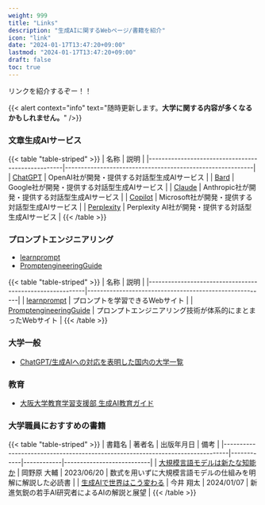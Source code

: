 ```yaml
---
weight: 999
title: "Links"
description: "生成AIに関するWebページ/書籍を紹介"
icon: "link"
date: "2024-01-17T13:47:20+09:00"
lastmod: "2024-01-17T13:47:20+09:00"
draft: false
toc: true
---
```



リンクを紹介するぞー！！

{{< alert context="info" text="随時更新します。<strong>大学に関する内容が多くなるかもしれません。</strong>" />}}

### 文章生成AIサービス

{{< table "table-striped" >}}
| 名称                                              | 説明                                                      |
|---------------------------------------------------|-----------------------------------------------------------|
| [ChatGPT](https://chat.openai.com/)               | OpenAI社が開発・提供する対話型生成AIサービス              |
| [Bard](https://bard.google.com/chat)              | Google社が開発・提供する対話型生成AIサービス              |
| [Claude](https://claude.ai/)                      | Anthropic社が開発・提供する対話型生成AIサービス           |
| [Copilot](https://copilot.microsoft.com/)         | Microsoft社が開発・提供する対話型生成AIサービス          |
| [Perplexity](https://www.perplexity.ai/)          | Perplexity AI社が開発・提供する対話型生成AIサービス      |
{{< /table >}}



### プロンプトエンジニアリング
-  [learnprompt](https://www.learnprompt.org/)
- [PromptengineeringGuide](https://www.promptingguide.ai/)

{{< table "table-striped" >}}
| 名称                                             | 説明                                                   |
|----------------------------------------------------------|--------------------------------------------------------|
| [learnprompt](https://www.learnprompt.org/)              | プロンプトを学習できるWebサイト                         |
| [PromptengineeringGuide](https://www.promptingguide.ai/) | プロンプトエンジニアリング技術が体系的にまとまったWebサイト |
{{< /table >}}




### 大学一般
- [ChatGPT/生成AIへの対応を表明した国内の大学一覧](https://note.com/pogohopper8/n/n3126b312f209)


### 教育
- [大阪大学教育学習支援部 生成AI教育ガイド](https://www.tlsc.osaka-u.ac.jp/project/generative_ai/)


### 大学職員におすすめの書籍

{{< table "table-striped" >}}
| 書籍名                                                                          | 著者名       | 出版年月日   | 備考                        |
|-------------------------------------------------------------------------------|------------|------------|---------------------------|
| [大規模言語モデルは新たな知能か](https://www.iwanami.co.jp/book/b625941.html)     | 岡野原 大輔 | 2023/06/20 | 数式を用いずに大規模言語モデルの仕組みを明解に解説した必読書 |
| [生成AIで世界はこう変わる](https://www.sbcr.jp/product/4815622978/)               | 今井 翔太   | 2024/01/07 | 新進気鋭の若手AI研究者によるAIの解説と展望 |
{{< /table >}}
